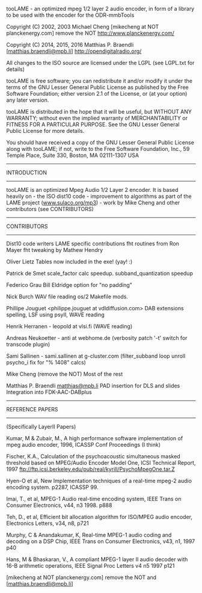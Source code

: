 tooLAME - an optimized mpeg 1/2 layer 2 audio encoder, in form
of a library to be used with the encoder for the ODR-mmbTools

Copyright (C) 2002, 2003 Michael Cheng [mikecheng at NOT planckenergy.com] remove the NOT
http://www.planckenergy.com/

Copyright (C) 2014, 2015, 2016 Matthias P. Braendli [matthias.braendli@mpb.li]
http://opendigitalradio.org/

All changes to the ISO source are licensed under the LGPL
(see LGPL.txt for details)

tooLAME is free software; you can redistribute it and/or
modify it under the terms of the GNU Lesser General Public
License as published by the Free Software Foundation; either
version 2.1 of the License, or (at your option) any later version.

tooLAME is distributed in the hope that it will be useful,
but WITHOUT ANY WARRANTY; without even the implied warranty of
MERCHANTABILITY or FITNESS FOR A PARTICULAR PURPOSE.  See the GNU
Lesser General Public License for more details.

You should have received a copy of the GNU Lesser General Public
License along with tooLAME; if not, write to the Free Software
Foundation, Inc., 59 Temple Place, Suite 330, Boston, MA  02111-1307  USA


*********************
INTRODUCTION
*********************

tooLAME is an optimized Mpeg Audio 1/2 Layer 2 encoder.  It is based heavily on
    - the ISO dist10 code
    - improvement to algorithms as part of the LAME project (www.sulaco.org/mp3)
    - work by Mike Cheng and other contributors (see CONTRIBUTORS)

*********************
CONTRIBUTORS
*********************

Dist10 code writers
LAME specific contributions
    fht routines from Ron Mayer <mayer at acuson.com>
    fht tweaking by Mathew Hendry <math at vissci.com>
    window_subband & filter_subband from LAME circa v3.30
        (multiple LAME authors)
        (before Takehiro's window/filter/mdct combination)

Oliver Lietz <lietz at nanocosmos.de>
    Tables now included in the exe!  (yay! :)

Patrick de Smet <pds at telin.rug.ac.be>
    scale_factor calc speedup.
    subband_quantization speedup

Federico Grau <grauf at rfa.org>
Bill Eldridge <bill at hk.rfa.org>
    option for "no padding"

Nick Burch  <gagravarr at SoftHome.net>
    WAV file reading
    os/2 Makefile mods.

Phillipe Jouguet <philippe.jouguet at vdldiffusion.com>
    DAB extensions
    spelling, LSF using psyII, WAVE reading

Henrik Herranen - leopold at vlsi.fi
    (WAVE reading)

Andreas Neukoetter - anti at webhome.de
    (verbosity patch '-t' switch for transcode plugin)

Sami Sallinen - sami.sallinen at g-cluster.com
    (filter_subband loop unroll
     psycho_i fix for "% 1408" calcs)

Mike Cheng <mikecheng at NOT planckenergy.com> (remove the NOT)
    Most of the rest

Matthias P. Braendli <matthias@mpb.li>
    PAD insertion for DLS and slides
    Integration into FDK-AAC-DABplus

*********************
REFERENCE PAPERS
*********************
(Specifically LayerII Papers)

Kumar, M & Zubair, M., A high performance software implementation of mpeg audio 
encoder, 1996, ICASSP Conf Proceedings (I think)

Fischer, K.A., Calculation of the psychoacoustic simultaneous masked threshold 
based on MPEG/Audio Encoder Model One, ICSI Technical Report, 1997
ftp://ftp.icsi.berkeley.edu/pub/real/kyrill/PsychoMpegOne.tar.Z 

Hyen-O et al, New Implementation techniques of a real-time mpeg-2 audio encoding 
system. p2287, ICASSP 99.

Imai, T., et al, MPEG-1 Audio real-time encoding system, IEEE Trans on Consumer
Electronics, v44, n3 1998. p888

Teh, D., et al, Efficient bit allocation algorithm for ISO/MPEG audio encoder,
Electronics Letters, v34, n8, p721

Murphy, C & Anandakumar, K, Real-time MPEG-1 audio coding and decoding on a DSP
Chip, IEEE Trans on Consumer Electronics, v43, n1, 1997 p40

Hans, M & Bhaskaran, V., A compliant MPEG-1 layer II audio decoder with 16-B 
arithmetic operations, IEEE Signal Proc Letters v4 n5 1997 p121

[mikecheng at NOT planckenergy.com] remove the NOT
and
[matthias.braendli@mpb.li]
